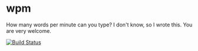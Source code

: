 # wpm

How many words per minute can you type? I don't know, so I wrote this. You are very welcome.

[![Build Status](https://travis-ci.org/wjlroe/wpm.svg?branch=master)](https://travis-ci.org/wjlroe/wpm)
